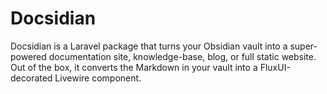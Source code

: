 

# Docsidian

Docsidian is a Laravel package that turns your Obsidian vault into a super-powered documentation site, knowledge-base, blog, or full static website. Out of the box, it converts the Markdown in your vault into a FluxUI-decorated Livewire component.